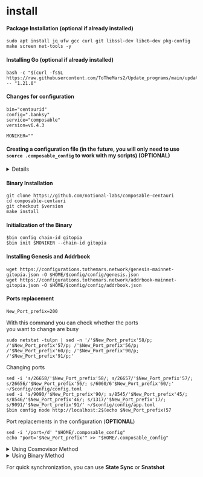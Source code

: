 # install

#### Package Installation (optional if already installed)

```
sudo apt install jq ufw gcc curl git libssl-dev libc6-dev pkg-config make screen net-tools -y
```

#### Installing Go (optional if already installed)

```
bash -c "$(curl -fsSL https://raw.githubusercontent.com/ToTheMars2/Update_programs/main/update_go.sh)" -- "1.21.0"
```

#### Changes for configuration

```
bin="centaurid" 
config=".banksy" 
service="composable"    
version=v6.4.3

MONIKER=""
```

#### Creating a configuration file (in the future, you will only need to use `source .composable_config` to work with my scripts) (**OPTIONAL**)

<details>

<summary>Details</summary>

```
sed -i '/bin=/d' "$HOME/.composable_config"
sed -i '/config_file=/d' "$HOME/.composable_config"
sed -i '/service=/d' "$HOME/.composable_config"
sed -i '/port=/d' "$HOME/.composable_config"
sed -i '/version=/d' "$HOME/.composable_config"


echo "bin='centaurid'" >> "$HOME/.composable_config"
echo "config_file='.banksy'" >> "$HOME/.composable_config"
echo "service='composable'" >> "$HOME/.composable_config"
echo "port='266'" >> "$HOME/.composable_config"
echo "version=v6.4.3" >> "$HOME/.composable_config"
echo "chainId=gitopia" >> "$HOME/.composable_config"
source "$HOME/.composable_config"

```

</details>

#### Binary Installation

```
git clone https://github.com/notional-labs/composable-centauri
cd composable-centauri
git checkout $version
make install
```

#### Initialization of the Binary

```
$bin config chain-id gitopia
$bin init $MONIKER --chain-id gitopia
```

#### Installing Genesis and Addrbook

```
wget https://configurations.tothemars.network/genesis-mainnet-gitopia.json -O $HOME/$config/config/genesis.json
wget https://configurations.tothemars.network/addrbook-mainnet-gitopia.json -O $HOME/$config/config/addrbook.json
```

#### Ports replacement

```
New_Port_prefix=200
```

With this command you can check whether the ports \
you want to change are busy

```
sudo netstat -tulpn | sed -n '/'$New_Port_prefix'58/p; /'$New_Port_prefix'57/p; /'$New_Port_prefix'56/p; /'$New_Port_prefix'60/p; /'$New_Port_prefix'90/p; /'$New_Port_prefix'91/p;'
```

Сhanging ports

```
sed -i 's/26658/'$New_Port_prefix'58/; s/26657/'$New_Port_prefix'57/; s/26656/'$New_Port_prefix'56/; s/6060/6'$New_Port_prefix'60/;' ~/$config/config/config.toml
sed -i 's/9090/'$New_Port_prefix'90/; s/8545/'$New_Port_prefix'45/; s/8546/'$New_Port_prefix'46/; s/1317/'$New_Port_prefix'17/; s/9091/'$New_Port_prefix'91/' ~/$config/config/app.toml
$bin config node http://localhost:2$(echo $New_Port_prefix)57
```

Port replacements in the configuration (**OPTIONAL**)

```
sed -i '/port=/d' "$HOME/.composable_config"
echo "port='$New_Port_prefix'" >> "$HOME/.composable_config"
```

<details>

<summary>Using Cosmovisor Method</summary>

**Install Cosmovisor**

```
go install github.com/cosmos/cosmos-sdk/cosmovisor/cmd/cosmovisor@v1.0.0
```

**Create Cosmovisor Folders && copy Binary to Cosmovisor**

```
mkdir -p ~/$config/cosmovisor/genesis/bin
mkdir -p ~/$config/cosmovisor/upgrades

cp ~/go/bin/$bin ~/$config/cosmovisor/genesis/bin
```

**Creating a Service Manager**

```
sudo tee <<EOF > /dev/null /etc/systemd/system/$service.service
[Unit]
Description=Gitopia daemon
After=network-online.target

[Service]
User=$USER
ExecStart=$(which cosmovisor) start
Restart=on-failure
RestartSec=3
LimitNOFILE=4096
Environment="DAEMON_NAME=$bin"
Environment="DAEMON_HOME=$(echo $HOME)/$config"
Environment="DAEMON_ALLOW_DOWNLOAD_BINARIES=false"
Environment="DAEMON_RESTART_AFTER_UPGRADE=true"
Environment="UNSAFE_SKIP_BACKUP=true"


[Install]
WantedBy=multi-user.target
EOF
```

</details>

<details>

<summary>Using Binary Method</summary>

**Creating a Service Manager**

```
sudo tee <<EOF > /dev/null /etc/systemd/system/$service.service
[Unit]
Description=Gitopia daemon
After=network-online.target

[Service]
User=$USER
ExecStart=$(which $bin) start
Restart=on-failure
RestartSec=3
LimitNOFILE=4096

[Install]
WantedBy=multi-user.target
EOF
```

</details>

For quick synchronization, you can use **State Sync** or **Snatshot**
